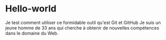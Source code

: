 # Hello-world
Je test comment utiliser ce formidable outil qu'est Git et GitHub
Je suis un jeune homme de 33 ans qui cherche à obtenir de nouvelles compétences dans le domaine du Web. 
